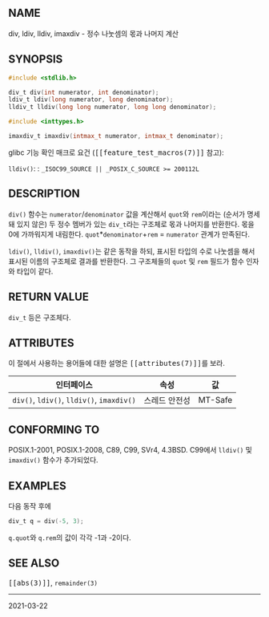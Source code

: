 ## NAME

div, ldiv, lldiv, imaxdiv - 정수 나눗셈의 몫과 나머지 계산

## SYNOPSIS

```c
#include <stdlib.h>

div_t div(int numerator, int denominator);
ldiv_t ldiv(long numerator, long denominator);
lldiv_t lldiv(long long numerator, long long denominator);

#include <inttypes.h>

imaxdiv_t imaxdiv(intmax_t numerator, intmax_t denominator);
```

glibc 기능 확인 매크로 요건 (<tt>[[feature_test_macros(7)]]</tt> 참고):

`lldiv()`:
:   `_ISOC99_SOURCE || _POSIX_C_SOURCE >= 200112L`

## DESCRIPTION

`div()` 함수는 `numerator`/`denominator` 값을 계산해서 `quot`와 `rem`이라는 (순서가 명세돼 있지 않은) 두 정수 멤버가 있는 `div_t`라는 구조체로 몫과 나머지를 반환한다. 몫을 0에 가까워지게 내림한다. `quot`\*`denominator`+`rem` = `numerator` 관계가 만족된다.

`ldiv()`, `lldiv()`, `imaxdiv()`는 같은 동작을 하되, 표시된 타입의 수로 나눗셈을 해서 표시된 이름의 구조체로 결과를 반환한다. 그 구조체들의 `quot` 및 `rem` 필드가 함수 인자와 타입이 같다.

## RETURN VALUE

`div_t` 등은 구조체다.

## ATTRIBUTES

이 절에서 사용하는 용어들에 대한 설명은 <tt>[[attributes(7)]]</tt>를 보라.

| 인터페이스 | 속성 | 값 |
| --- | --- | --- |
| `div()`, `ldiv()`, `lldiv()`, `imaxdiv()` | 스레드 안전성 | MT-Safe |

## CONFORMING TO

POSIX.1-2001, POSIX.1-2008, C89, C99, SVr4, 4.3BSD. C99에서 `lldiv()` 및 `imaxdiv()` 함수가 추가되었다.

## EXAMPLES

다음 동작 후에

```c
div_t q = div(-5, 3);
```

`q.quot`와 `q.rem`의 값이 각각 -1과 -2이다.

## SEE ALSO

<tt>[[abs(3)]]</tt>, `remainder(3)`

----

2021-03-22
